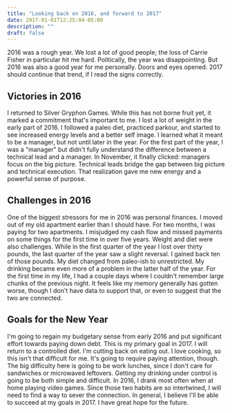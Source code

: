 ```yaml
---
title: "Looking back on 2016, and forward to 2017"
date: 2017-01-01T12:25:04-05:00
description: ""
draft: false
---
```

2016 was a rough year. We lost a lot of good people; the loss of Carrie
Fisher in particular hit me hard. Politically, the year was
disappointing. But 2016 was also a good year for me personally. Doors
and eyes opened. 2017 should continue that trend, if I read the signs
correctly.

Victories in 2016
-----------------

I returned to Silver Gryphon Games. While this has not borne fruit yet,
it marked a commitment that's important to me. I lost a lot of weight
in the early part of 2016. I followed a paleo diet, practiced parkour,
and started to see increased energy levels and a better self image. I
learned what it meant to be a manager, but not until later in the
year. For the first part of the year, I was a "manager" but didn't
fully understand the difference between a technical lead and a manager.
In November, it finally clicked: managers focus on the big picture.
Technical leads bridge the gap between big picture and technical
execution. That realization gave me new energy and a powerful sense of
purpose.

Challenges in 2016
------------------

One of the biggest stressors for me in 2016 was personal finances. I
moved out of my old apartment earlier than I should have. For two
months, I was paying for two apartments. I misjudged my cash flow and
missed payments on some things for the first time in over five years.
Weight and diet were also challenges. While in the first quarter of the
year I lost over thirty pounds, the last quarter of the year saw a
slight reversal. I gained back ten of those pounds. My diet changed from
paleo-ish to unrestricted. My drinking became even more of a problem in
the latter half of the year. For the first time in my life, I had a
couple days where I couldn't remember large chunks of the previous
night. It feels like my memory generally has gotten worse, though I
don't have data to support that, or even to suggest that the two are
connected.

Goals for the New Year
----------------------

I'm going to regain my budgetary sense from early 2016 and put
significant effort towards paying down debt. This is my primary goal in
2017. I will return to a controlled diet. I'm cutting back on eating
out. I love cooking, so this isn't that difficult for me. It's going
to require paying attention, though. The big difficulty here is going to
be work lunches, since I don't care for sandwiches or microwaved
leftovers. Getting my drinking under control is going to be both simple
and difficult. In 2016, I drank most often when at home playing video
games. Since those two habits are so intertwined, I will need to find a
way to sever the connection. In general, I believe I'll be able to
succeed at my goals in 2017. I have great hope for the future.
